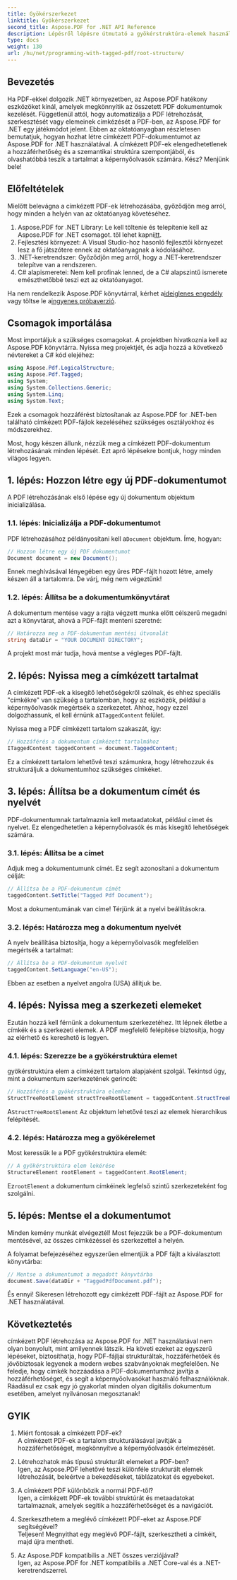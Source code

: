 ```yaml
---
title: Gyökérszerkezet
linktitle: Gyökérszerkezet
second_title: Aspose.PDF for .NET API Reference
description: Lépésről lépésre útmutató a gyökérstruktúra-elemek használatához az Aspose.PDF for .NET-hez a PDF-dokumentum gyökér- és StructTreeRoot objektumainak eléréséhez.
type: docs
weight: 130
url: /hu/net/programming-with-tagged-pdf/root-structure/
---
```

## Bevezetés

Ha PDF-ekkel dolgozik .NET környezetben, az Aspose.PDF hatékony eszközöket kínál, amelyek megkönnyítik az összetett PDF dokumentumok kezelését. Függetlenül attól, hogy automatizálja a PDF létrehozását, szerkesztését vagy elemeinek címkézését a PDF-ben, az Aspose.PDF for .NET egy játékmódot jelent. Ebben az oktatóanyagban részletesen bemutatjuk, hogyan hozhat létre címkézett PDF-dokumentumot az Aspose.PDF for .NET használatával. A címkézett PDF-ek elengedhetetlenek a hozzáférhetőség és a szemantikai struktúra szempontjából, és olvashatóbbá teszik a tartalmat a képernyőolvasók számára. Kész? Menjünk bele!

## Előfeltételek

Mielőtt belevágna a címkézett PDF-ek létrehozásába, győződjön meg arról, hogy minden a helyén van az oktatóanyag követéséhez.

1.  Aspose.PDF for .NET Library: Le kell töltenie és telepítenie kell az Aspose.PDF for .NET csomagot. től lehet kapni[itt](https://releases.aspose.com/pdf/net/).
2. Fejlesztési környezet: A Visual Studio-hoz hasonló fejlesztői környezet lesz a fő játszótere ennek az oktatóanyagnak a kódolásához.
3. .NET-keretrendszer: Győződjön meg arról, hogy a .NET-keretrendszer telepítve van a rendszeren.
4. C# alapismeretei: Nem kell profinak lenned, de a C# alapszintű ismerete emészthetőbbé teszi ezt az oktatóanyagot.

 Ha nem rendelkezik Aspose.PDF könyvtárral, kérhet a[ideiglenes engedély](https://purchase.aspose.com/temporary-license/) vagy töltse le a[ingyenes próbaverzió](https://releases.aspose.com/).

## Csomagok importálása

Most importáljuk a szükséges csomagokat. A projektben hivatkoznia kell az Aspose.PDF könyvtárra. Nyissa meg projektjét, és adja hozzá a következő névtereket a C# kód elejéhez:

```csharp
using Aspose.Pdf.LogicalStructure;
using Aspose.Pdf.Tagged;
using System;
using System.Collections.Generic;
using System.Linq;
using System.Text;
```

Ezek a csomagok hozzáférést biztosítanak az Aspose.PDF for .NET-ben található címkézett PDF-fájlok kezeléséhez szükséges osztályokhoz és módszerekhez.

Most, hogy készen állunk, nézzük meg a címkézett PDF-dokumentum létrehozásának minden lépését. Ezt apró lépésekre bontjuk, hogy minden világos legyen.

## 1. lépés: Hozzon létre egy új PDF-dokumentumot

A PDF létrehozásának első lépése egy új dokumentum objektum inicializálása.

### 1.1. lépés: Inicializálja a PDF-dokumentumot
 PDF létrehozásához példányosítani kell a`Document` objektum. Íme, hogyan:

```csharp
// Hozzon létre egy új PDF dokumentumot
Document document = new Document();
```

Ennek meghívásával lényegében egy üres PDF-fájlt hozott létre, amely készen áll a tartalomra. De várj, még nem végeztünk!

### 1.2. lépés: Állítsa be a dokumentumkönyvtárat
A dokumentum mentése vagy a rajta végzett munka előtt célszerű megadni azt a könyvtárat, ahová a PDF-fájlt menteni szeretné:

```csharp
// Határozza meg a PDF-dokumentum mentési útvonalát
string dataDir = "YOUR DOCUMENT DIRECTORY";
```

A projekt most már tudja, hová mentse a végleges PDF-fájlt.

## 2. lépés: Nyissa meg a címkézett tartalmat

 A címkézett PDF-ek a kisegítő lehetőségekről szólnak, és ehhez speciális "címkékre" van szükség a tartalomban, hogy az eszközök, például a képernyőolvasók megértsék a szerkezetet. Ahhoz, hogy ezzel dolgozhassunk, el kell érnünk a`ITaggedContent` felület.

Nyissa meg a PDF címkézett tartalom szakaszát, így:

```csharp
// Hozzáférés a dokumentum címkézett tartalmához
ITaggedContent taggedContent = document.TaggedContent;
```

Ez a címkézett tartalom lehetővé teszi számunkra, hogy létrehozzuk és strukturáljuk a dokumentumhoz szükséges címkéket.

## 3. lépés: Állítsa be a dokumentum címét és nyelvét

PDF-dokumentumnak tartalmaznia kell metaadatokat, például címet és nyelvet. Ez elengedhetetlen a képernyőolvasók és más kisegítő lehetőségek számára.

### 3.1. lépés: Állítsa be a címet
Adjuk meg a dokumentumunk címét. Ez segít azonosítani a dokumentum célját:

```csharp
// Állítsa be a PDF-dokumentum címét
taggedContent.SetTitle("Tagged Pdf Document");
```

Most a dokumentumának van címe! Térjünk át a nyelvi beállításokra.

### 3.2. lépés: Határozza meg a dokumentum nyelvét
A nyelv beállítása biztosítja, hogy a képernyőolvasók megfelelően megértsék a tartalmat:

```csharp
// Állítsa be a PDF-dokumentum nyelvét
taggedContent.SetLanguage("en-US");
```

Ebben az esetben a nyelvet angolra (USA) állítjuk be.

## 4. lépés: Nyissa meg a szerkezeti elemeket

Ezután hozzá kell férnünk a dokumentum szerkezetéhez. Itt lépnek életbe a címkék és a szerkezeti elemek. A PDF megfelelő felépítése biztosítja, hogy az elérhető és kereshető is legyen.

### 4.1. lépés: Szerezze be a gyökérstruktúra elemet
gyökérstruktúra elem a címkézett tartalom alapjaként szolgál. Tekintsd úgy, mint a dokumentum szerkezetének gerincét:

```csharp
// Hozzáférés a gyökérstruktúra elemhez
StructTreeRootElement structTreeRootElement = taggedContent.StructTreeRootElement;
```

 A`StructTreeRootElement` Az objektum lehetővé teszi az elemek hierarchikus felépítését.

### 4.2. lépés: Határozza meg a gyökérelemet
Most keressük le a PDF gyökérstruktúra elemét:

```csharp
// A gyökérstruktúra elem lekérése
StructureElement rootElement = taggedContent.RootElement;
```

 Ez`rootElement` a dokumentum címkéinek legfelső szintű szerkezeteként fog szolgálni.

## 5. lépés: Mentse el a dokumentumot

Minden kemény munkát elvégeztél! Most fejezzük be a PDF-dokumentum mentésével, az összes címkézéssel és szerkezettel a helyén.

A folyamat befejezéséhez egyszerűen elmentjük a PDF fájlt a kiválasztott könyvtárba:

```csharp
// Mentse a dokumentumot a megadott könyvtárba
document.Save(dataDir + "TaggedPdfDocument.pdf");
```

És ennyi! Sikeresen létrehozott egy címkézett PDF-fájlt az Aspose.PDF for .NET használatával. 

## Következtetés

címkézett PDF létrehozása az Aspose.PDF for .NET használatával nem olyan bonyolult, mint amilyennek látszik. Ha követi ezeket az egyszerű lépéseket, biztosíthatja, hogy PDF-fájljai strukturáltak, hozzáférhetőek és jövőbiztosak legyenek a modern webes szabványoknak megfelelően. Ne feledje, hogy címkék hozzáadása a PDF-dokumentumhoz javítja a hozzáférhetőséget, és segít a képernyőolvasókat használó felhasználóknak. Ráadásul ez csak egy jó gyakorlat minden olyan digitális dokumentum esetében, amelyet nyilvánosan megosztanak!

## GYIK

1. Miért fontosak a címkézett PDF-ek?  
   A címkézett PDF-ek a tartalom strukturálásával javítják a hozzáférhetőséget, megkönnyítve a képernyőolvasók értelmezését.

2. Létrehozhatok más típusú strukturált elemeket a PDF-ben?  
   Igen, az Aspose.PDF lehetővé teszi különféle strukturált elemek létrehozását, beleértve a bekezdéseket, táblázatokat és egyebeket.

3. A címkézett PDF különbözik a normál PDF-től?  
   Igen, a címkézett PDF-ek további struktúrát és metaadatokat tartalmaznak, amelyek segítik a hozzáférhetőséget és a navigációt.

4. Szerkeszthetem a meglévő címkézett PDF-eket az Aspose.PDF segítségével?  
   Teljesen! Megnyithat egy meglévő PDF-fájlt, szerkesztheti a címkéit, majd újra mentheti.

5. Az Aspose.PDF kompatibilis a .NET összes verziójával?  
   Igen, az Aspose.PDF for .NET kompatibilis a .NET Core-val és a .NET-keretrendszerrel.